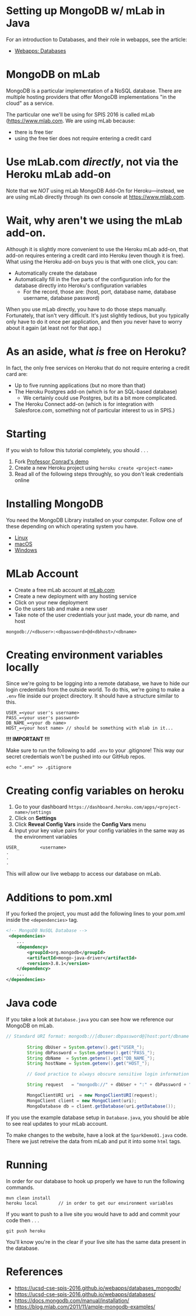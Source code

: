 # Setting up MongoDB w/ mLab in Java
For an introduction to Databases, and their role in webapps, see the article:

* [Webapps: Databases](/sparkjava-01/extra/databases.md)

# MongoDB on mLab

MongoDB is a particular implementation of a NoSQL database.   There are multiple hosting providers that offer MongoDB implementations "in the cloud" as a service.

The particular one we'll be using for SPIS 2016 is called mLab (<https://www.mlab.com>.  We are using mLab because:

* there is free tier
* using the free tier does not require entering a credit card

# Use mLab.com *directly*, not via the Heroku mLab add-on

Note that we *NOT* using mLab MongoDB Add-On for Heroku&mdash;instead, we are using mLab directly through its own console at <https://www.mlab.com>. 

# Wait, why aren't we using the mLab add-on.

Although it is slightly more convenient to use the Heroku mLab add-on, that add-on requires entering a credit card into Heroku (even though it is free).      What using the Heroku add-on buys you is that with one click, you can:

* Automatically create the database
* Automatically fill in the five parts of the configuration info for the database directly into Heroku's configuration variables
     * For the record, those are: (host, port, database name, database username, database password) 

When you use mLab directly, you have to do those steps manually.  Fortunately, that isn't very difficult.  It's just slightly tedious, but you typically only have to do it once per application, and then you never have to worry about it again (at least not for that app.)

# As an aside, what *is* free on Heroku?

In fact, the only free services on Heroku that do not require entering a credit card are:

* Up to five running applications (but no more than that)
* The Heroku Postgres add-on (which is for an SQL-based database)
    * We certainly could use Postgres, but its a bit more complicated.
* The Heroku Connect add-on 
    (which is for integration with Salesforce.com, something not of particular interest to us in SPIS.)

# Starting
If you wish to follow this tutorial completely, you should . . .
1. Fork [Professor Conrad's demo](https://github.com/ucsb-cs56-pconrad/sparkjava-01)
2. Create a new Heroku project using ```heroku create <project-name>```
3. Read all of the following steps throughly, so you don't leak credentials online

# Installing MongoDB
You need the MongoDB Library installed on your computer. Follow one of these depending on which operating system you have.

- [Linux](https://docs.mongodb.com/manual/administration/install-on-linux/)
- [macOS](https://docs.mongodb.com/manual/tutorial/install-mongodb-on-os-x/)
- [Windows](https://docs.mongodb.com/manual/tutorial/install-mongodb-on-windows/)

# MLab Account
- Create a free mLab account at [mLab.com](https://mlab.com)
- Create a new deployment with any hosting service
- Click on your new deployment
- Go the users tab and make a new user
- Take note of the user credentials your just made, your db name, and host


```
mongodb://<dbuser>:<dbpassword>@d<dbhost>/<dbname>
```
# Creating environment variables locally
Since we're going to be logging into a remote database, we have to hide our login credentials from the outside world. To do this, we're going to make a ```.env``` file inside our project directory. It should have a structure similar to this.
```
USER_=<your user's username>
PASS_=<your user's password>
DB_NAME_=<your db name>
HOST_=<your host name> // should be something with mlab in it...
```
__!!! IMPORTANT !!!__

Make sure to run the following to add ```.env``` to your .gitignore! This way our secret credentials won't be pushed into our GitHub repos.
```
echo ".env" >> .gitignore
```

# Creating config variables on heroku
1. Go to your dashboard ```https://dashboard.heroku.com/apps/<project-name>/settings```
2. Click on __Settings__
3. Click __Reveal Config Vars__ inside the __Config Vars__ menu
5. Input your key value pairs for your config variables in the same way as the environment variables
```
USER_        <username>
.
.
.
````
This will allow our live webapp to access our database on mLab.

# Additions to pom.xml
If you forked the project, you must add the following lines to your pom.xml inside the ```<dependencies>``` tag.
```XML
<!-- MongoDB NoSQL Database -->
 <dependencies>
    ...
    <dependency>
        <groupId>org.mongodb</groupId>
        <artifactId>mongo-java-driver</artifactId>
        <version>3.8.1</version>
    </dependency>
    ...
</dependencies>
```

# Java code
If you take a look at ```Database.java``` you can see how we reference our MongoDB on mLab.

```Java
// Standard URI format: mongodb://[dbuser:dbpassword@]host:port/dbname
       
        String dbUser = System.getenv().get("USER_");
        String dbPassword = System.getenv().get("PASS_");
        String dbName  = System.getenv().get("DB_NAME_");
        String hostName = System.getenv().get("HOST_");

        // Good practice to always obscure sensitive login information

        String request   = "mongodb://" + dbUser + ":" + dbPassword + "@" + hostName + "/" + dbName;

        MongoClientURI uri  = new MongoClientURI(request); 
        MongoClient client = new MongoClient(uri);
        MongoDatabase db = client.getDatabase(uri.getDatabase());

```

If you use the example database setup in ```Database.java```, you should be able to see real updates to your mLab account.

To make changes to the website, have a look at the ```SparkDemo01.java``` code. There we just retreive the data from mLab and put it into some ```html``` tags.

# Running
In order for our database to hook up properly we have to run the following commands.

```
mvn clean install
heroku local        // in order to get our environment variables
```

If you want to push to a live site you would have to add and commit your code then . . .
```
git push heroku
```

You'll know you're in the clear if your live site has the same data present in the database.
# References

* <https://ucsd-cse-spis-2016.github.io/webapps/databases_mongodb/>
* <https://ucsd-cse-spis-2016.github.io/webapps/databases/>
* <https://docs.mongodb.com/manual/installation/>
* <https://blog.mlab.com/2011/11/ample-mongodb-examples/>